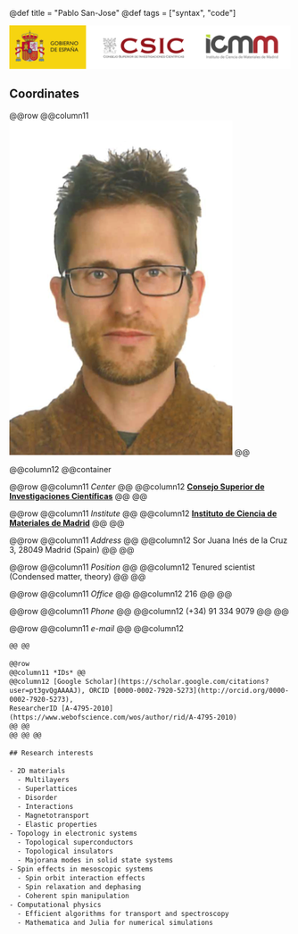 @def title = "Pablo San-Jose"
@def tags = ["syntax", "code"]

![ICMM-CSIC](/assets/CSIC_logo.png)

## Coordinates

@@row
@@column11 ![Pablo circa 2018](/assets/Pablo_2018.png) @@
<!-- @@column11
@@container ~~~<img class="left" src="/assets/Pablo_2018.png" height="200" alt="Pablo circa 2018">~~~ @@ 
@@ -->

@@column12 @@container

@@row
@@column11 *Center* @@
@@column12 [**Consejo Superior de Investigaciones Científicas**](http://www.csic.es) @@
@@

@@row
@@column11 *Institute* @@
@@column12 [**Instituto de Ciencia de Materiales de Madrid**](http://www.icmm.csic.es) @@
@@


@@row
@@column11 *Address* @@
@@column12 Sor Juana Inés de la Cruz 3, 28049 Madrid (Spain) @@
@@


@@row
@@column11 *Position* @@
@@column12 Tenured scientist (Condensed matter, theory) @@
@@


@@row
@@column11 *Office* @@
@@column12 216 @@
@@

@@row
@@column11 *Phone* @@
@@column12 (+34) 91 334 9079 @@
@@

@@row
@@column11 *e-mail* @@
@@column12
~~~<a href="#" id="obfuscated_address">show</a><script type="text/javascript">var _ref0 = "mai";var _ref1 = "lto";var _ref2 = ":pa";var _ref3 = "blo";var _ref4 = ".sa";var _ref5 = "njo";var _ref6 = "se@";var _ref7 = "csi";var _ref8 = "c.e";var _ref9 = "s";var _ref = _ref0+_ref1+_ref2+_ref3+_ref4+_ref5+_ref6+_ref7+_ref8+_ref9; document.getElementById('obfuscated_address').href = _ref;</script>~~~
@@ @@

@@row
@@column11 *IDs* @@
@@column12 [Google Scholar](https://scholar.google.com/citations?user=pt3gvQgAAAAJ), ORCID [0000-0002-7920-5273](http://orcid.org/0000-0002-7920-5273),
ResearcherID [A-4795-2010](https://www.webofscience.com/wos/author/rid/A-4795-2010)
@@ @@
@@ @@ @@

## Research interests

- 2D materials
  - Multilayers
  - Superlattices
  - Disorder
  - Interactions
  - Magnetotransport
  - Elastic properties
- Topology in electronic systems
  - Topological superconductors
  - Topological insulators
  - Majorana modes in solid state systems
- Spin effects in mesoscopic systems
  - Spin orbit interaction effects
  - Spin relaxation and dephasing
  - Coherent spin manipulation
- Computational physics
  - Efficient algorithms for transport and spectroscopy
  - Mathematica and Julia for numerical simulations
